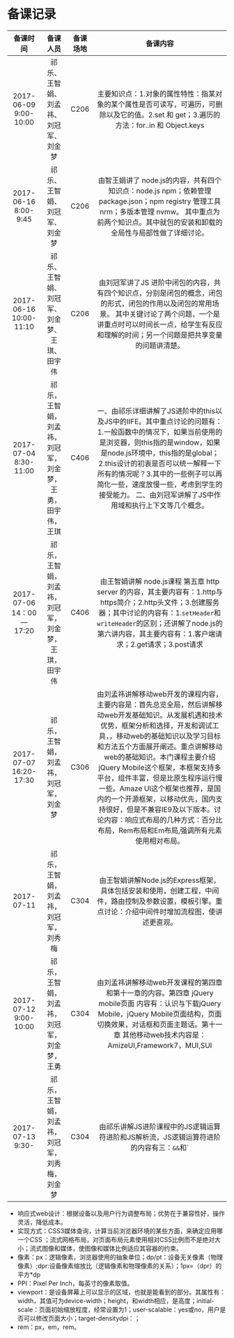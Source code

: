 # 备课记录

|备课时间|备课人员|备课场地|备课内容|
|:--------:|:---:|:---:|:---:|
|2017-06-09 9:00-10:00|祁乐、王智娟、刘孟祎、刘冠军、刘金梦|C206|主要知识点：1.对象的属性特性：指某对象的某个属性是否可读写，可遍历，可删除以及它的值。2.set 和 get；3.遍历的方法：for..in 和 Object.keys|
|2017-06-16  8:00-9:45|祁乐、王智娟、刘冠军、刘金梦|C206|由智王娟讲了 node.js的内容，共有四个知识点：node.js npm；依赖管理 package.json；npm registry 管理工具 nrm；多版本管理 nvmw。 其中重点为前两个知识点。其中就包的安装和卸载的全局性与局部性做了详细讨论。|
|2017-06-16  10:00-11:10|祁乐、王智娟、刘冠军、刘金梦、王琪、田宇伟|C206|由刘冠军讲了JS 进阶中闭包的内容，共有四个知识点，分别是闭包的概念，闭包的形式，闭包的作用以及闭包的常用场景。 其中关键讨论了两个问题，一个是讲重点时可以时间长一点，给学生有反应和理解的时间；另一个问题是把共享变量的问题讲清楚。|
|2017-07-04  8:30-11:00|祁乐，王智娟，刘孟祎，刘冠军，刘金梦，王勇，田宇伟，王琪|C406|一、由祁乐详细讲解了JS进阶中的this以及JS中的IIFE。其中重点讨论的问题有：1.一般函数中的情况下，如果当前使用的是浏览器，则this指的是window，如果是node.js环境中，this指的是global；2.this设计的初衷是否可以统一解释一下所有的情况呢？3.其中的一些例子可以再简化一些，速度放慢一些，考虑到学生的接受能力。  二、由刘冠军讲解了JS中作用域和执行上下文等几个概念。|
|2017-07-06  14：00—17:20|祁乐，王智娟，刘孟祎，刘冠军，刘金梦，王琪，田宇伟|C406|由王智娟讲解 node.js课程 第五章  http server 的内容，其主要内容有：1.http与https简介；2.http头文件；3.创建服务器；其中讨论的内容有：1.`setHeader`和`writeHeader`的区别；还讲解了node.js的第六讲内容，其主要内容有：1.客户端请求；2.get请求；3.post请求|
|2017-07-07  16:20-17:30|祁乐，王智娟，刘孟祎，刘冠军，刘金梦|C306|由刘孟祎讲解移动web开发的课程内容，主要内容是：首先总览全局，然后讲解移动web开发基础知识。从发展机遇和技术优势，框架分析和选择，开发和调试工具，，移动web的基础知识以及学习目标和方法五个方面展开阐述。重点讲解移动web的基础知识。本门课程主要介绍jQuery Mobile这个框架，本框架支持多平台，组件丰富，但是比原生程序运行慢一些。Amaze UI这个框架也推荐，是国内的一个开源框架，以移动优先，国内支持很好，但是不兼容IE9及以下版本。讨论内容：响应式布局的几种方式：百分比布局，Rem布局和Em布局,强调所有元素使用相对布局。|
|2017-07-11|祁乐，王智娟，刘孟祎，刘冠军，刘秀梅|C304|由王智娟讲解Node.js的Express框架，具体包括安装和使用，创建工程，中间件，路由控制及参数设置，模板引擎。重点讨论：介绍中间件时增加流程图，使讲述更直观。|
|2017-07-12  9:00-10:00|祁乐，王智娟，刘孟祎，刘冠军，刘金梦，王勇|C304|由刘孟祎讲解移动web开发课程的第四章和第十一章的内容。第四章 jQuery mobile页面 内容有：认识与下载jQuery Mobile，jQuery Mobile页面结构，页面切换效果，对话框和页面主题话。第十一章 其他移动web技术内容是：AmizeUI,Framework7，MUI,SUI|
|2017-07-13 9:30-|祁乐，王智娟，刘孟祎，刘冠军，刘秀梅，刘金梦|C304|由祁乐讲解JS进阶课程中的JS逻辑运算符进阶和JS解析流，JS逻辑运算符进阶的内容有三：`&&`和`||`的基本理解，`&&`与`||`的深度理解，`&&`与`||`实际应用。JS解析流的内容有：|


- 响应式web设计：根据设备以及用户行为调整布局；优势在于兼容性好，操作灵活，降低成本。
- 实现方式：CSS3媒体查询，计算当前浏览器环境的某些方面，来确定应用哪一个CSS ；流式网格布局，对页面布局元素使用相对CSS比例而不是绝对大小；流式图像和媒体，使图像和媒体比例适应其容器的约束。
- 像素：px：逻辑像素，浏览器使用的抽象单位；dp/pt：设备无关像素（物理像素）;dpr:设备像素缩放比（逻辑像素和物理像素的关系）；1px=（dpr）的平方*dp
- PPI：Pixel Per Inch，每英寸的像素取值。
- viewport：是设备屏幕上可以显示的区域，也就是能看到的部分。其属性有：width，其值可为device-width；height，和width相应，是高度；initial-scale：页面初始缩放程度，经常设置为1；user-scalable：yes或no，用户是否可以修改页面大小；target-densitydpi：；
- rem：px，em，rem。
 



